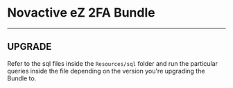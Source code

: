 # Novactive eZ 2FA Bundle

----


## UPGRADE


Refer to the sql files inside the `Resources/sql` folder and run the particular queries inside the file depending on the version you're upgrading the Bundle to.

